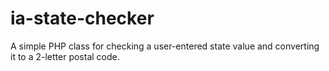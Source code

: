 ia-state-checker
================

A simple PHP class for checking a user-entered state value and converting it to a 2-letter postal code.